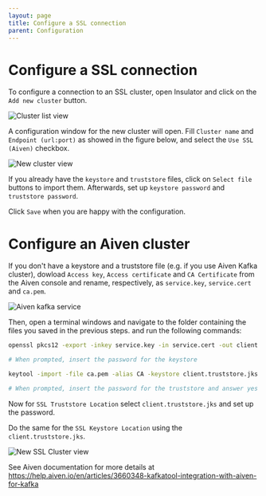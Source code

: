 ```yaml
---
layout: page
title: Configure a SSL connection
parent: Configuration
---
```

# Configure a SSL connection

To configure a connection to an SSL cluster, open Insulator and click on the `Add new cluster` button.

![Cluster list view]({{site.baseurl}}/images/wiki/Configuration/ClusterList.png)

A configuration window for the new cluster will open.
Fill  `Cluster name` and `Endpoint (url:port)` as showed in the figure below, and select the `Use SSL (Aiven)` checkbox.

![New cluster view]({{site.baseurl}}/images/wiki/Configuration/NewCluster.png)

If you already have the `keystore` and `truststore` files, click on `Select file` buttons to import them. Afterwards, set up `keystore password` and `truststore password`.

Click `Save` when you are happy with the configuration.

# Configure an Aiven cluster

If you don't have a keystore and a truststore file (e.g. if you use Aiven Kafka cluster), dowload `Access key`, `Access certificate` and `CA Certificate` from the Aiven console and rename, respectively, as `service.key`, `service.cert` and `ca.pem`.

![Aiven kafka service]({{site.baseurl}}/images/wiki/Configuration/ServicesAiven.png)

Then, open a terminal windows and navigate to the folder containing the files you saved in the previous steps. and run the following commands:

```bash
openssl pkcs12 -export -inkey service.key -in service.cert -out client.keystore.p12 -name service_key

# When prompted, insert the password for the keystore

keytool -import -file ca.pem -alias CA -keystore client.truststore.jks

# When prompted, insert the password for the truststore and answer yes to `Trust this certificate? [no]:`.
```

Now for `SSL Truststore Location` select `client.truststore.jks` and set up the password.

Do the same for the `SSL Keystore Location` using the `client.truststore.jks`.

![New SSL Cluster view]({{site.baseurl}}/images/wiki/Configuration/NewSSLCluster.png)

See Aiven documentation for more details at https://help.aiven.io/en/articles/3660348-kafkatool-integration-with-aiven-for-kafka